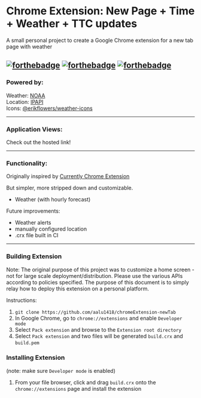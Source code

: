 # Chrome Extension: New Page + Time + Weather + TTC updates

A small personal project to create a Google Chrome extension for a new tab page with weather

## [![forthebadge](https://forthebadge.com/images/badges/made-with-javascript.svg)](https://forthebadge.com) [![forthebadge](https://forthebadge.com/images/badges/designed-in-etch-a-sketch.svg)](https://forthebadge.com) [![forthebadge](https://forthebadge.com/images/badges/uses-css.svg)](https://forthebadge.com)

### Powered by:

Weather: [NOAA](https://www.weather.gov/documentation/services-web-api)  
Location: [IPAPI](https://ipapi.co/)  
Icons: [@erikflowers/weather-icons](https://github.com/erikflowers/weather-icons)

---

### Application Views:

Check out the hosted link!

---

### Functionality:

Originally inspired by [Currently Chrome Extension](https://chrome.google.com/webstore/detail/currently/ojhmphdkpgbibohbnpbfiefkgieacjmh?hl=en)

But simpler, more stripped down and customizable.

- Weather (with hourly forecast)

Future improvements:

- Weather alerts
- manually configured location
- .crx file built in CI

---

### Building Extension

Note: The original purpose of this project was to customize a home screen - not for large scale deployment/distribution. Please use the various APIs according to policies specified. The purpose of this document is to simply relay how to deploy this extension on a personal platform.

Instructions:

1. `git clone https://github.com/aalu1418/chromeExtension-newTab`
1. In Google Chrome, go to `chrome://extensions` and enable `Developer mode`
1. Select `Pack extension` and browse to the `Extension root directory`
1. Select `Pack extension` and two files will be generated `build.crx` and `build.pem`

### Installing Extension

(note: make sure `Developer mode` is enabled)

1. From your file browser, click and drag `build.crx` onto the `chrome://extensions` page and install the extension
